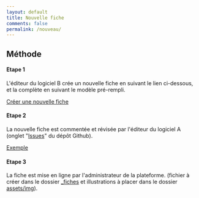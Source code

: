 ```yaml
---
layout: default
title: Nouvelle fiche
comments: false
permalink: /nouveau/
---
```


## Méthode

<div class="card-group">
  <div class="card">
    <div class="card-block">
      <h4 class="card-title">Etape 1</h4>
      <p class="card-text">L'éditeur du logiciel B crée un nouvelle fiche en suivant le lien ci-dessous, et la complète en suivant le modèle pré-rempli.</p>
      <a href="https://github.com/alexandregrignon/MC-GT07-IFCINT/issues/new?title=Nouvelle%20fiche%20%3A%20Logiciel%20A%20vers%20Logiciel%20B" class="btn btn-primary">Créer une nouvelle fiche</a>
    </div>
  </div>
  <div class="card">
    <div class="card-block">
      <h4 class="card-title">Etape 2</h4>
      <p class="card-text">La nouvelle fiche est commentée et révisée par l'éditeur du logiciel A (onglet "<a href="https://github.com/alexandregrignon/MC-GT07-IFCINT/issues">Issues</a>" du dépôt Github).</p>
      <a href="https://github.com/alexandregrignon/MC-GT07-IFCINT/issues/2" class="btn btn-primary">Exemple</a>
    </div>
  </div>
  <div class="card">
    <div class="card-block">
      <h4 class="card-title">Etape 3</h4>
      <p class="card-text">La fiche est mise en ligne par l'administrateur de la plateforme. (fichier à créer dans le dossier <a href="https://github.com/alexandregrignon/MC-GT07-IFCINT/tree/master/_fiches">_fiches</a> et illustrations à placer dans le dossier <a href="https://github.com/alexandregrignon/MC-GT07-IFCINT/tree/master/assets/img">assets/img</a>).</p>
    </div>
  </div>
</div>
